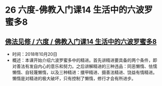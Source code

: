 # 26 六度-佛教入门课14 生活中的六波罗蜜多8

## [佛法见修 / 六度 / 佛教入门课14 生活中的六波罗蜜多8](https://www.fohuifayu.com/index.php/huideng-jiangtang/fofa-jianxiu/liu-du/3421-l18089)

- 时间：2018年10月20日
- 概述：本课开始介绍六波罗蜜多中的精进。首先讲精进要具备的两个条件，即对善法有发自内心的意乐和努力。之后讲解精进的三种违品：同恶懒惰、怯懦懒惰、自轻蔑懒惰，以及三种精进：擐甲精进、摄善法精进、饶益有情精进。懒惰是对精进的极大破坏，只有控制了懒惰，修行才会有所进步。